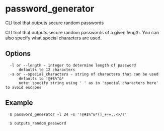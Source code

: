 # password_generator
CLI tool that outputs secure random passwords

CLI tool that outputs secure random passwords of a given length. You can also specify what special characters are used.
## Options

      -l or --length - integer to determine length of password
          defaults to 12 characters
      -s or --special_characters - string of characters that can be used
          defaults to !@#$%^&*
          note: specify string using ' ' as in 'special characters here' to avoid escapes
## Example

      $ password_generator -l 24 -s '!@#$%^&*()_+-=,.<>/?'

      $ outputs_random_password
